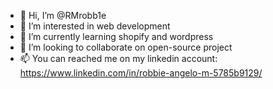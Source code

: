 - 👋 Hi, I’m @RMrobb1e
- 👀 I’m interested in web development
- 🌱 I’m currently learning shopify and wordpress
- 💞️ I’m looking to collaborate on open-source project
- 📫 You can reached me on my linkedin account: https://www.linkedin.com/in/robbie-angelo-m-5785b9129/

<!---
RMrobb1e/RMrobb1e is a ✨ special ✨ repository because its `README.md` (this file) appears on your GitHub profile.
You can click the Preview link to take a look at your changes.
--->
